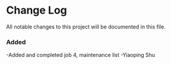 # Change Log
All notable changes to this project will be documented in this file.


### Added
-Added and completed job 4, maintenance list
    -Yiaoping Shu
